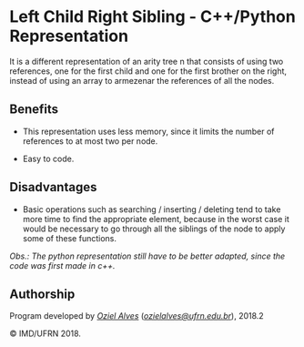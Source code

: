 # Left Child Right Sibling - C++/Python Representation

It is a different representation of an arity tree n that consists of using two references, one for the first child and one for the first brother on the right, instead of using an array to armezenar the references of all the nodes.

## Benefits

- This representation uses less memory, since it limits the number of references to at most two per node.

- Easy to code.

## Disadvantages

- Basic operations such as searching / inserting / deleting tend to take more time to find the appropriate element, because in the worst case it would be necessary to go through all the siblings of the node to apply some of these functions.




*Obs.: The python representation still have to be better adapted, since the code was first made in c++.*

## Authorship

Program developed by [_Oziel Alves_](https://github.com/ozielalves) (*ozielalves@ufrn.edu.br*), 2018.2

&copy; IMD/UFRN 2018.
